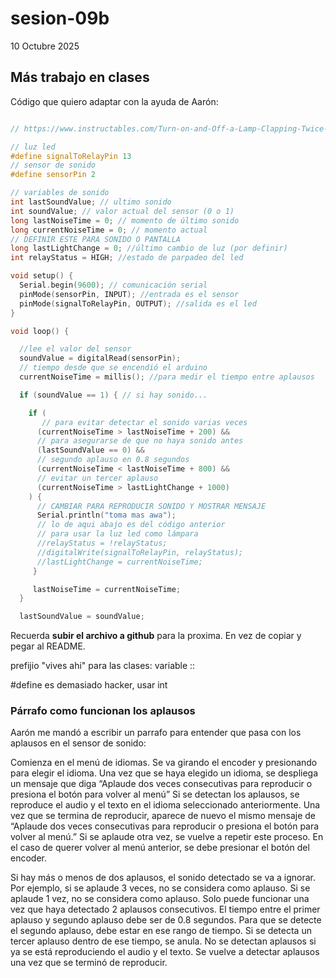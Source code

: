 # sesion-09b
10 Octubre 2025

## Más trabajo en clases
Código que quiero adaptar con la ayuda de Aarón:

```cpp

// https://www.instructables.com/Turn-on-and-Off-a-Lamp-Clapping-Twice-Using-Arduin

// luz led
#define signalToRelayPin 13
// sensor de sonido
#define sensorPin 2

// variables de sonido
int lastSoundValue; // ultimo sonido 
int soundValue; // valor actual del sensor (0 o 1)
long lastNoiseTime = 0; // momento de último sonido
long currentNoiseTime = 0; // momento actual
// DEFINIR ESTE PARA SONIDO O PANTALLA
long lastLightChange = 0; //último cambio de luz (por definir)
int relayStatus = HIGH; //estado de parpadeo del led

void setup() {
  Serial.begin(9600); // comunicación serial
  pinMode(sensorPin, INPUT); //entrada es el sensor
  pinMode(signalToRelayPin, OUTPUT); //salida es el led
}

void loop() {

  //lee el valor del sensor
  soundValue = digitalRead(sensorPin);
  // tiempo desde que se encendió el arduino
  currentNoiseTime = millis(); //para medir el tiempo entre aplausos

  if (soundValue == 1) { // si hay sonido...

    if (
       // para evitar detectar el sonido varias veces
      (currentNoiseTime > lastNoiseTime + 200) &&
      // para asegurarse de que no haya sonido antes
      (lastSoundValue == 0) &&
      // segundo aplauso en 0.8 segundos
      (currentNoiseTime < lastNoiseTime + 800) &&
      // evitar un tercer aplauso
      (currentNoiseTime > lastLightChange + 1000)
    ) {
      // CAMBIAR PARA REPRODUCIR SONIDO Y MOSTRAR MENSAJE
      Serial.println("toma mas awa");
      // lo de aqui abajo es del código anterior
      // para usar la luz led como lámpara
      //relayStatus = !relayStatus;
      //digitalWrite(signalToRelayPin, relayStatus);
      //lastLightChange = currentNoiseTime;
     }

     lastNoiseTime = currentNoiseTime;
  }

  lastSoundValue = soundValue;
```

Recuerda **subir el archivo a github** para la proxima. En vez de copiar y pegar al README.

prefijio "vives ahi" para las clases:
variable :: 

#define es demasiado hacker, usar int

### Párrafo como funcionan los aplausos

Aarón me mandó a escribir un parrafo para entender que pasa con los aplausos en el sensor de sonido:

Comienza en el menú de idiomas. Se va girando el encoder y presionando para elegir el idioma. Una vez que se haya elegido un idioma, se despliega un mensaje que diga “Aplaude dos veces consecutivas para reproducir o presiona el botón para volver al menú” Si se detectan los aplausos, se reproduce el audio y el texto en el idioma seleccionado anteriormente. Una vez que se termina de reproducir, aparece de nuevo el mismo mensaje de “Aplaude dos veces consecutivas para reproducir o presiona el botón para volver al menú.” Si se aplaude otra vez, se vuelve a repetir este proceso. En el caso de querer volver al menú anterior, se debe presionar el botón del encoder.

Si hay más o menos de dos aplausos, el sonido detectado se va a ignorar. Por ejemplo, si se aplaude 3 veces, no se considera como aplauso. Si se aplaude 1 vez, no se considera como aplauso. Solo puede funcionar una vez que haya detectado 2 aplausos consecutivos. El tiempo entre el primer aplauso y segundo aplauso debe ser de 0.8 segundos. Para que se detecte el segundo aplauso, debe estar en ese rango de tiempo. Si se detecta un tercer aplauso dentro de ese tiempo, se anula. No se detectan aplausos si ya se está reproduciendo el audio y el texto. Se vuelve a detectar aplausos una vez que se terminó de reproducir.



